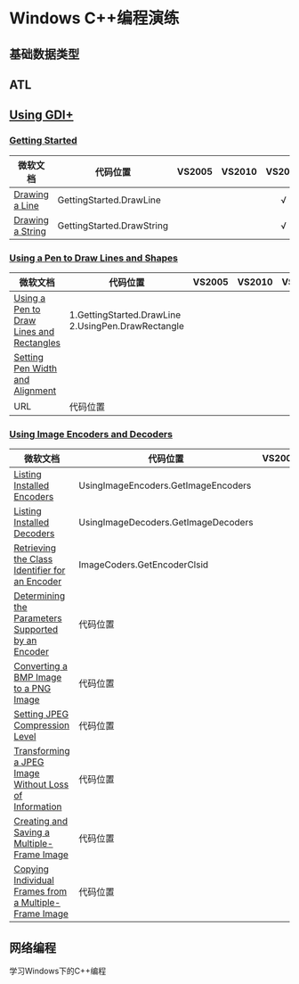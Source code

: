 # Windows C++编程演练

## 基础数据类型

## ATL

## [Using GDI+](https://docs.microsoft.com/en-us/windows/desktop/gdiplus/-gdiplus-using-gdi--use)

### [Getting Started](https://docs.microsoft.com/en-us/windows/desktop/gdiplus/-gdiplus-getting-started-use)

|  微软文档 |代码位置 | VS2005 | VS2010 | VS2015 |
|---------|---------|:------:|:------:|:------:|
| [Drawing a Line](https://docs.microsoft.com/en-us/windows/desktop/gdiplus/-gdiplus-drawing-a-line-use) | GettingStarted.DrawLine |  |  | √ |
| [Drawing a String](https://docs.microsoft.com/en-us/windows/desktop/gdiplus/-gdiplus-drawing-a-string-use) | GettingStarted.DrawString |  |  | √ |


### [Using a Pen to Draw Lines and Shapes](https://docs.microsoft.com/en-us/windows/desktop/gdiplus/-gdiplus-using-a-pen-to-draw-lines-and-shapes-use)

| 微软文档 | 代码位置 | VS2005 | VS2010 | VS2015 |
|---------|---------|:------:|:------:|:------:|
| [Using a Pen to Draw Lines and Rectangles](https://docs.microsoft.com/en-us/windows/desktop/gdiplus/-gdiplus-using-a-pen-to-draw-lines-and-rectangles-use) | 1.GettingStarted.DrawLine <br/> 2.UsingPen.DrawRectangle |  |  | √ |
| [Setting Pen Width and Alignment](https://docs.microsoft.com/en-us/windows/desktop/gdiplus/-gdiplus-setting-pen-width-and-alignment-use) |  |  |  |  |
| URL | 代码位置 |  |  | √ |

### [Using Image Encoders and Decoders](https://docs.microsoft.com/en-us/windows/desktop/gdiplus/-gdiplus-using-image-encoders-and-decoders-use)
| 微软文档 | 代码位置 | VS2005 | VS2010 | VS2015 |
|---------|---------|:------:|:------:|:------:|
| [Listing Installed Encoders](https://docs.microsoft.com/en-us/windows/desktop/gdiplus/-gdiplus-listing-installed-encoders-use) | UsingImageEncoders.GetImageEncoders |  |  | √ |
| [Listing Installed Decoders](https://docs.microsoft.com/en-us/windows/desktop/gdiplus/-gdiplus-listing-installed-decoders-use) | UsingImageDecoders.GetImageDecoders |  |  | √ |
| [Retrieving the Class Identifier for an Encoder](https://docs.microsoft.com/en-us/windows/desktop/gdiplus/-gdiplus-retrieving-the-class-identifier-for-an-encoder-use) | ImageCoders.GetEncoderClsid |  |  | √ |
| [Determining the Parameters Supported by an Encoder](https://docs.microsoft.com/en-us/windows/desktop/gdiplus/-gdiplus-determining-the-parameters-supported-by-an-encoder-use) | 代码位置 |  |  |  |
|[Converting a BMP Image to a PNG Image](https://docs.microsoft.com/en-us/windows/desktop/gdiplus/-gdiplus-converting-a-bmp-image-to-a-png-image-use) | 代码位置 |  |  |  |
| [Setting JPEG Compression Level](https://docs.microsoft.com/en-us/windows/desktop/gdiplus/-gdiplus-setting-jpeg-compression-level-use) | 代码位置 |  |  |  |
| [Transforming a JPEG Image Without Loss of Information](https://docs.microsoft.com/en-us/windows/desktop/gdiplus/-gdiplus-transforming-a-jpeg-image-without-loss-of-information-use) | 代码位置 |  |  |  |
| [Creating and Saving a Multiple-Frame Image](https://docs.microsoft.com/en-us/windows/desktop/gdiplus/-gdiplus-creating-and-saving-a-multiple-frame-image-use) | 代码位置 |  |  |  |
| [Copying Individual Frames from a Multiple-Frame Image](https://docs.microsoft.com/en-us/windows/desktop/gdiplus/-gdiplus-copying-individual-frames-from-a-multiple-frame-image-use) | 代码位置 |  |  |  |

## 网络编程
学习Windows下的C++编程
